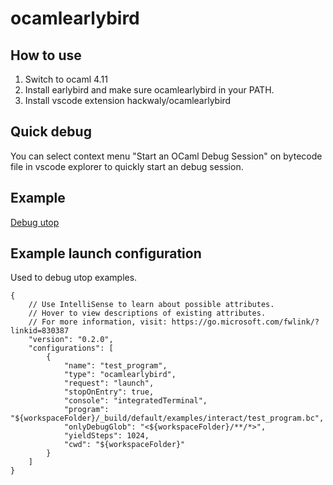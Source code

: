 # ocamlearlybird

## How to use

1. Switch to ocaml 4.11
2. Install earlybird and make sure ocamlearlybird in your PATH.
3. Install vscode extension hackwaly/ocamlearlybird

## Quick debug

You can select context menu "Start an OCaml Debug Session" on bytecode file in vscode explorer to quickly start an debug session.

## Example

[Debug utop](https://i.imgur.com/U3GDHXM.gif)

## Example launch configuration

Used to debug utop examples.

```
{
    // Use IntelliSense to learn about possible attributes.
    // Hover to view descriptions of existing attributes.
    // For more information, visit: https://go.microsoft.com/fwlink/?linkid=830387
    "version": "0.2.0",
    "configurations": [
        {
            "name": "test_program",
            "type": "ocamlearlybird",
            "request": "launch",
            "stopOnEntry": true,
            "console": "integratedTerminal",
            "program": "${workspaceFolder}/_build/default/examples/interact/test_program.bc",
            "onlyDebugGlob": "<${workspaceFolder}/**/*>",
            "yieldSteps": 1024,
            "cwd": "${workspaceFolder}"
        }
    ]
}
```

